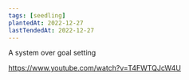 ```yaml
---
tags: [seedling]
plantedAt: 2022-12-27
lastTendedAt: 2022-12-27
---
```


A system over goal setting

https://www.youtube.com/watch?v=T4FWTQJcW4U
